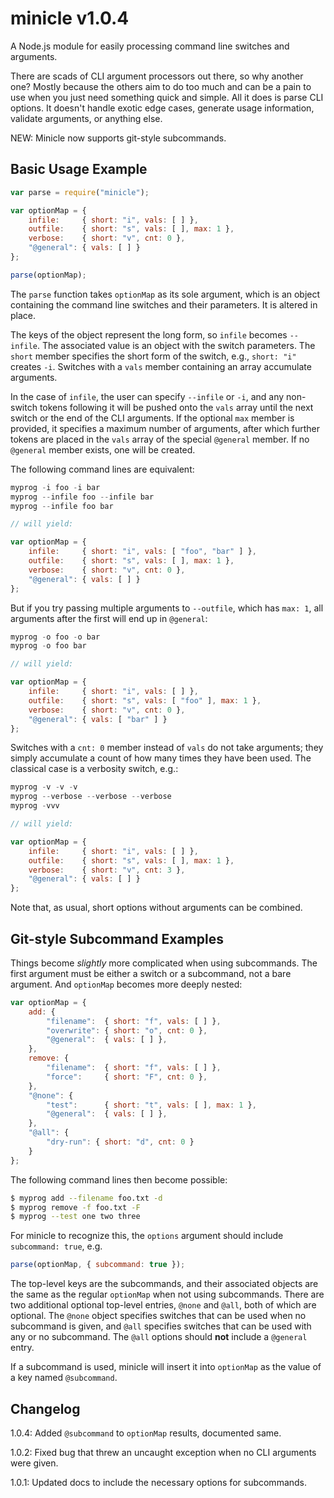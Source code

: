 # minicle v1.0.4

A Node.js module for easily processing command line switches and arguments.

There are scads of CLI argument processors out there, so why another one? Mostly 
because the others aim to do too much and can be a pain to use when you just 
need something quick and simple. All it does is parse CLI options. It doesn't 
handle exotic edge cases, generate usage information, validate arguments, or 
anything else.

NEW: Minicle now supports git-style subcommands.

## Basic Usage Example
```javascript
var parse = require("minicle");

var optionMap = {
    infile:     { short: "i", vals: [ ] },
    outfile:    { short: "s", vals: [ ], max: 1 },
    verbose:    { short: "v", cnt: 0 },
    "@general": { vals: [ ] }
};

parse(optionMap);
```

The `parse` function takes `optionMap` as its sole argument, which is an object 
containing the command line switches and their parameters. It is altered in 
place.

The keys of the object represent the long form, so `infile` becomes `--infile`. 
The associated value is an object with the switch parameters. The `short` member 
specifies the short form of the switch, e.g., `short: "i"` creates `-i`. 
Switches with a `vals` member containing an array accumulate arguments.

In the case of `infile`, the user can specify `--infile` or `-i`, and any 
non-switch tokens following it will be pushed onto the `vals` array until the next
switch or the end of the CLI arguments. If the optional `max` member is provided,
it specifies a maximum number of arguments, after which further tokens are placed
in the `vals` array of the special `@general` member. If no `@general` member
exists, one will be created.

The following command lines are equivalent:

```javascript
myprog -i foo -i bar
myprog --infile foo --infile bar
myprog --infile foo bar

// will yield:

var optionMap = {
    infile:     { short: "i", vals: [ "foo", "bar" ] },
    outfile:    { short: "s", vals: [ ], max: 1 },
    verbose:    { short: "v", cnt: 0 },
    "@general": { vals: [ ] }
};
```

But if you try passing multiple arguments to `--outfile`, which has `max: 1`, 
all arguments after the first will end up in `@general`:

```javascript
myprog -o foo -o bar
myprog -o foo bar

// will yield:

var optionMap = {
    infile:     { short: "i", vals: [ ] },
    outfile:    { short: "s", vals: [ "foo" ], max: 1 },
    verbose:    { short: "v", cnt: 0 },
    "@general": { vals: [ "bar" ] }
};
```

Switches with a `cnt: 0` member instead of `vals` do not take arguments; they
simply accumulate a count of how many times they have been used. The classical
case is a verbosity switch, e.g.:

```javascript
myprog -v -v -v
myprog --verbose --verbose --verbose
myprog -vvv

// will yield:

var optionMap = {
    infile:     { short: "i", vals: [ ] },
    outfile:    { short: "s", vals: [ ], max: 1 },
    verbose:    { short: "v", cnt: 3 },
    "@general": { vals: [ ] }
};
```

Note that, as usual, short options without arguments can be combined.

## Git-style Subcommand Examples

Things become _slightly_ more complicated when using subcommands. The first 
argument must be either a switch or a subcommand, not a bare argument. And 
`optionMap` becomes more deeply nested:

```javascript
var optionMap = {
    add: {
        "filename":  { short: "f", vals: [ ] },
        "overwrite": { short: "o", cnt: 0 },
        "@general":  { vals: [ ] },
    },
    remove: {
        "filename":  { short: "f", vals: [ ] },
        "force":     { short: "F", cnt: 0 },
    },
    "@none": {
        "test":      { short: "t", vals: [ ], max: 1 },
        "@general":  { vals: [ ] },
    },
    "@all": {
        "dry-run": { short: "d", cnt: 0 }
    }
};
```


The following command lines then become possible:

```bash
$ myprog add --filename foo.txt -d
$ myprog remove -f foo.txt -F
$ myprog --test one two three
```

For minicle to recognize this, the `options` argument should include `subcommand: true`, e.g.

```javascript
parse(optionMap, { subcommand: true });
```

The top-level keys are the subcommands, and their associated objects are the 
same as the regular `optionMap` when not using subcommands. There are two 
additional optional top-level entries, `@none` and `@all`, both of which are 
optional. The `@none` object specifies switches that can be used when no 
subcommand is given, and `@all` specifies switches that can be used with any or 
no subcommand. The `@all` options should __not__ include a `@general` entry.

If a subcommand is used, minicle will insert it into `optionMap` as the value
of a key named `@subcommand`.

## Changelog

1.0.4: Added `@subcommand` to `optionMap` results, documented same.

1.0.2: Fixed bug that threw an uncaught exception when no CLI arguments were given.

1.0.1: Updated docs to include the necessary options for subcommands.

